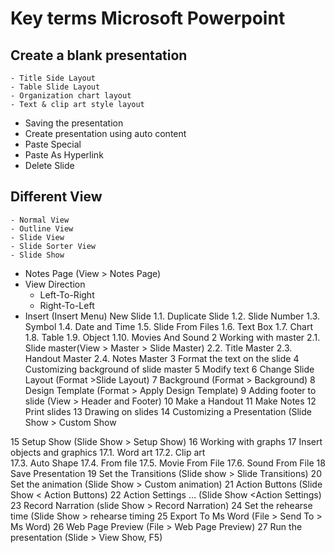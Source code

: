 # Key terms Microsoft Powerpoint

## Create a blank presentation
    - Title Side Layout
    - Table Slide Layout
    - Organization chart layout
    - Text & clip art style layout
- Saving the presentation
- Create presentation using auto content
- Paste Special
- Paste As Hyperlink
- Delete Slide
## Different View
    - Normal View
    - Outline View
    - Slide View
    - Slide Sorter View
    - Slide Show
- Notes Page (View > Notes Page)
- View Direction
    - Left-To-Right
    - Right-To-Left
- Insert (Insert Menu) 
New Slide 
1.1.	Duplicate Slide
1.2.	Slide Number
1.3.	Symbol
1.4.	Date and Time
1.5.	Slide From Files
1.6.	Text Box
1.7.	Chart
1.8.	Table
1.9.	Object
1.10.	Movies And Sound
2	Working  with  master
2.1.	Slide master(View > Master > Slide Master)
2.2.	Title Master
2.3.	Handout Master
2.4.	Notes Master
3	Format the text on the slide
4	Customizing background of slide master
5	Modify text
6	Change Slide Layout (Format >Slide Layout)
7	Background (Format > Background)
8	Design Template (Format > Apply Design Template)
9	Adding footer to slide (View > Header and Footer)
10	Make a Handout
11	Make Notes
12	Print slides
13	Drawing on slides
14	Customizing a Presentation (Slide Show > Custom Show

15	Setup Show (Slide Show > Setup Show)
16	Working with graphs
17	Insert objects and graphics
17.1.	Word art
17.2.	Clip art	
17.3.	Auto Shape
17.4.	From file
17.5.	Movie From File 
17.6.	Sound From File
18	Save Presentation
19	Set the Transitions (Slide show > Slide Transitions)
20	Set the animation (Slide Show > Custom animation)
21	Action Buttons   (Slide Show < Action Buttons)
22	Action Settings …    (Slide Show <Action Settings)
23	Record Narration (slide Show > Record Narration)
24	Set the rehearse time (Slide Show > rehearse timing 
25	Export To Ms Word (File > Send To > Ms Word)
26	Web Page Preview (File > Web Page Preview) 
27	Run the presentation
(Slide > View Show, F5)



